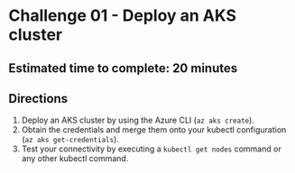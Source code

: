 # Challenge 01 - Deploy an AKS cluster
## Estimated time to complete: 20 minutes

## Directions
1. Deploy an AKS cluster by using the Azure CLI (`az aks create`).
2. Obtain the credentials and merge them onto your kubectl configuration (`az aks get-credentials`).
3. Test your connectivity by executing a `kubectl get nodes` command or any other kubectl command.